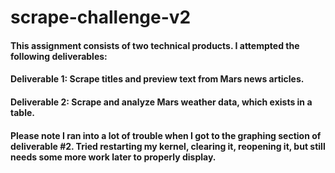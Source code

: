 # scrape-challenge-v2


#### This assignment consists of two technical products. I attempted the following deliverables:

#### Deliverable 1: Scrape titles and preview text from Mars news articles.

#### Deliverable 2: Scrape and analyze Mars weather data, which exists in a table.
#### Please note I ran into a lot of trouble when I got to the graphing section of deliverable #2. Tried restarting my kernel, clearing it, reopening it, but still needs some more work later to properly display.

